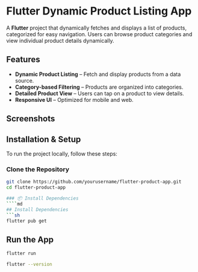 #  Flutter Dynamic Product Listing App

A **Flutter** project that dynamically fetches and displays a list of products, categorized for easy navigation. Users can browse product categories and view individual product details dynamically.

##  Features
-  **Dynamic Product Listing** – Fetch and display products from a data source.
-  **Category-based Filtering** – Products are organized into categories.
-  **Detailed Product View** – Users can tap on a product to view details.
-  **Responsive UI** – Optimized for mobile and web.

##  Screenshots

##  Installation & Setup
To run the project locally, follow these steps:

###  Clone the Repository
```sh
git clone https://github.com/yourusername/flutter-product-app.git
cd flutter-product-app

### 📦 Install Dependencies
````md
## Install Dependencies
```sh
flutter pub get
```
## Run the App
```sh
flutter run
```

```sh
flutter --version
```
